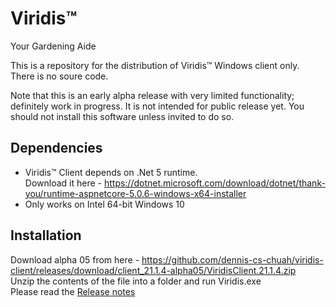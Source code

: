 # Viridis™
Your Gardening Aide

This is a repository for the distribution of Viridis™ Windows client only. There is no soure code.

Note that this is an early alpha release with very limited functionality; definitely work in progress. It is not intended for public release yet. You should not install this software unless invited to do so.

Dependencies
------------
- Viridis™ Client depends on .Net 5 runtime.  
Download it here - https://dotnet.microsoft.com/download/dotnet/thank-you/runtime-aspnetcore-5.0.6-windows-x64-installer
- Only works on Intel 64-bit Windows 10 

Installation
------------
Download alpha 05 from here - https://github.com/dennis-cs-chuah/viridis-client/releases/download/client_21.1.4-alpha05/ViridisClient.21.1.4.zip  
Unzip the contents of the file into a folder and run Viridis.exe  
Please read the [Release notes](Release%20Notes/v21_1_4-alpha05.md)
